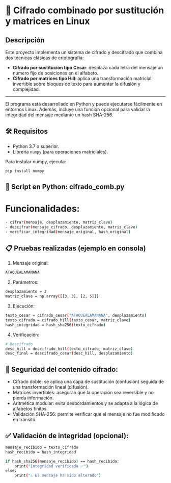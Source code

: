 
# 🔐 Cifrado combinado por sustitución y matrices en Linux

## Descripción

Este proyecto implementa un sistema de cifrado y descifrado que combina dos técnicas clásicas de criptografía:

- **Cifrado por sustitución tipo César**: desplaza cada letra del mensaje un número fijo de posiciones en el alfabeto.
- **Cifrado por matrices tipo Hill**: aplica una transformación matricial invertible sobre bloques de texto para aumentar la difusión y complejidad.
---

El programa está desarrollado en Python y puede ejecutarse fácilmente en entornos Linux. Además, incluye una función opcional para validar la integridad del mensaje mediante un hash SHA-256.

## 🛠️ Requisitos

- Python 3.7 o superior.
- Librería `numpy` (para operaciones matriciales).

Para instalar numpy, ejecuta:
```bash
pip install numpy
```

## 🐍 Script en Python: cifrado_comb.py

# Funcionalidades:
```bash
- cifrar(mensaje, desplazamiento, matriz_clave)
- descifrar(mensaje_cifrado, desplazamiento, matriz_clave)
- verificar_integridad(mensaje_original, hash_original)
```

## 📋 Pruebas realizadas (ejemplo en consola)

1. Mensaje original:
```bash
ATAQUEALAMANANA
```

2. Parámetros:
```bash
desplazamiento = 3
matriz_clave = np.array([[3, 3], [2, 5]])
```

3. Ejecución:
```bash
texto_cesar = cifrado_cesar("ATAQUEALAMANANA", desplazamiento)
texto_cifrado = cifrado_hill(texto_cesar, matriz_clave)
hash_integridad = hash_sha256(texto_cifrado)
```

4. Verificación:
```bash
# Descifrado
desc_hill = descifrado_hill(texto_cifrado, matriz_clave)
desc_final = descifrado_cesar(desc_hill, desplazamiento)
```

## 🔐 Seguridad del contenido cifrado:
- Cifrado doble: se aplica una capa de sustitución (confusión) seguida de una transformación lineal (difusión).
- Matrices invertibles: aseguran que la operación sea reversible y no pierda información.
- Aritmética modular: evita desbordamientos y se adapta a la lógica de alfabetos finitos.
- Validación SHA-256: permite verificar que el mensaje no fue modificado en tránsito.

## ✅ Validación de integridad (opcional):
```bash
mensaje_recibido = texto_cifrado
hash_recibido = hash_integridad

if hash_sha256(mensaje_recibido) == hash_recibido:
    print("Integridad verificada ✅")
else:
    print("⚠️ El mensaje ha sido alterado")
```
